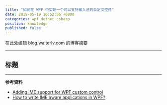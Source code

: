 ```yaml
---
title: "如何在 WPF 中实现一个可以支持输入法的自定义控件"
date: 2019-05-19 16:52:56 +0800
categories: wpf dotnet csharp
position: knowledge
published: false
---
```


在此处编辑 blog.walterlv.com 的博客摘要

---

<div id="toc"></div>

## 标题

---

**参考资料**

- [Adding IME support for WPF custom control](https://social.msdn.microsoft.com/Forums/vstudio/en-US/c5939e6b-9896-4906-a000-d961759f3a10/adding-ime-support-for-wpf-custom-control?forum=wpf)
- [How to write IME aware applications in WPF?](https://social.msdn.microsoft.com/Forums/vstudio/en-US/5cff59f9-9ed4-4ec1-b64d-b1cbd38f611c/how-to-write-ime-aware-applications-in-wpf?forum=wpf)
